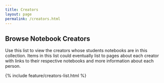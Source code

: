 ```yaml
---
title: Creators
layout: page
permalink: /creators.html
---
```


## Browse Notebook Creators


Use this list to view the creators whose students notebooks are in this collection. Items in this list could eventually list to pages about each creator with links to their respective notebooks and more information about each person.

{% include feature/creators-list.html %}